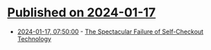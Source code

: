 # [Published on 2024-01-17](index.md)

* [2024-01-17, 07:50:00](https://soylentnews.org/article.pl?sid=24/01/16/1311216&from=rss) - [The Spectacular Failure of Self-Checkout Technology](https://soylentnews.org/article.pl?sid=24/01/16/1311216&from=rss)
